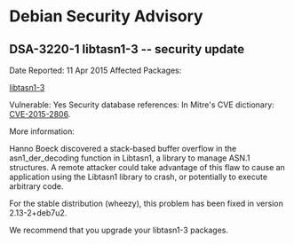 
Debian Security Advisory
========================


DSA-3220-1 libtasn1-3 -- security update
----------------------------------------



Date Reported:
11 Apr 2015
Affected Packages:

[libtasn1-3](https://packages.debian.org/src:libtasn1-3)

Vulnerable:
Yes
Security database references:
In Mitre's CVE dictionary: [CVE-2015-2806](https://security-tracker.debian.org/tracker/CVE-2015-2806).  

More information:

Hanno Boeck discovered a stack-based buffer overflow in the
asn1\_der\_decoding function in Libtasn1, a library to manage ASN.1
structures. A remote attacker could take advantage of this flaw to cause
an application using the Libtasn1 library to crash, or potentially to
execute arbitrary code.


For the stable distribution (wheezy), this problem has been fixed in
version 2.13-2+deb7u2.


We recommend that you upgrade your libtasn1-3 packages.





